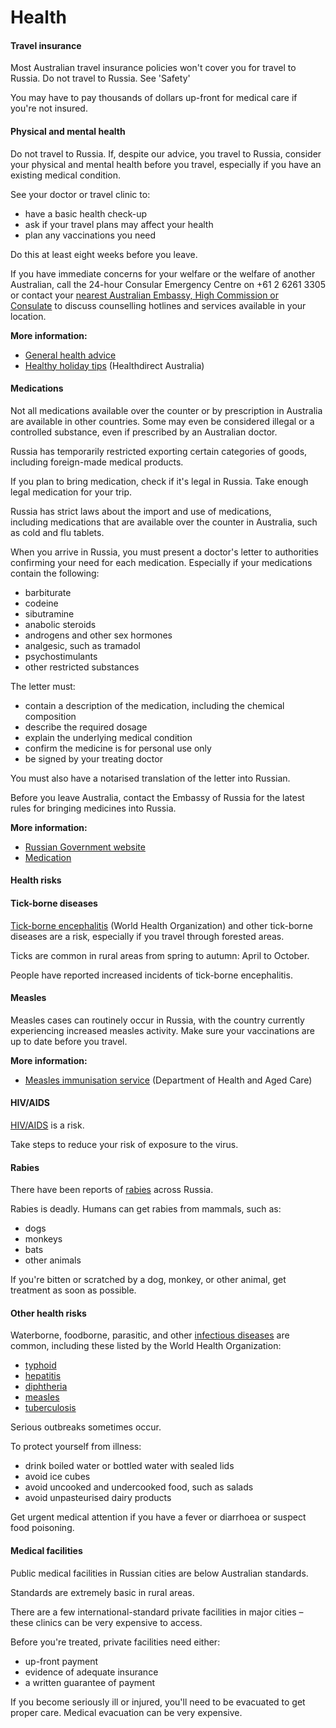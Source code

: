 # Health

#### Travel insurance

Most Australian travel insurance policies won't cover you for travel to Russia. Do not travel to Russia. See 'Safety'

You may have to pay thousands of dollars up-front for medical care if you're not insured.

#### Physical and mental health

Do not travel to Russia. If, despite our advice, you travel to Russia, consider your physical and mental health before you travel, especially if you have an existing medical condition.

See your doctor or travel clinic to:

* have a basic health check-up
* ask if your travel plans may affect your health
* plan any vaccinations you need

Do this at least eight weeks before you leave.

If you have immediate concerns for your welfare or the welfare of another Australian, call the 24-hour Consular Emergency Centre on +61 2 6261 3305 or contact your [nearest Australian Embassy, High Commission or Consulate](https://www.dfat.gov.au/about-us/our-locations/missions/our-embassies-and-consulates-overseas) to discuss counselling hotlines and services available in your location.

**More information:**

* [General health advice](/before-you-go/health "Taking care of your health")
* [Healthy holiday tips](https://www.healthdirect.gov.au/healthy-holiday-tips-infographic) (Healthdirect Australia)

#### Medications

Not all medications available over the counter or by prescription in Australia are available in other countries. Some may even be considered illegal or a controlled substance, even if prescribed by an Australian doctor. 

Russia has temporarily restricted exporting certain categories of goods, including foreign-made medical products. 

If you plan to bring medication, check if it's legal in Russia. Take enough legal medication for your trip.

Russia has strict laws about the import and use of medications, including medications that are available over the counter in Australia, such as cold and flu tablets.

When you arrive in Russia, you must present a doctor's letter to authorities confirming your need for each medication. Especially if your medications contain the following:

* barbiturate
* codeine
* sibutramine
* anabolic steroids
* androgens and other sex hormones
* analgesic, such as tramadol
* psychostimulants
* other restricted substances

The letter must:

* contain a description of the medication, including the chemical composition
* describe the required dosage
* explain the underlying medical condition
* confirm the medicine is for personal use only
* be signed by your treating doctor

You must also have a notarised translation of the letter into Russian.

Before you leave Australia, contact the Embassy of Russia for the latest rules for bringing medicines into Russia.

**More information:**

* [Russian Government website](http://government.ru/en/)
* [Medication](/before-you-go/health/medications "Medication and medical equipment")

#### Health risks

#### Tick-borne diseases

[Tick-borne encephalitis](https://www.who.int/immunization/diseases/tick_encephalitis/en/) (World Health Organization) and other tick-borne diseases are a risk, especially if you travel through forested areas.

Ticks are common in rural areas from spring to autumn: April to October.

People have reported increased incidents of tick-borne encephalitis.

#### Measles

Measles cases can routinely occur in Russia, with the country currently experiencing increased measles activity. Make sure your vaccinations are up to date before you travel.

**More information:**

* [Measles immunisation service](https://www.health.gov.au/health-topics/immunisation/immunisation-services/measles-immunisation-service) (Department of Health and Aged Care)

#### HIV/AIDS

[HIV/AIDS](https://www.who.int/news-room/fact-sheets/detail/hiv-aids) is a risk.

Take steps to reduce your risk of exposure to the virus.

#### Rabies

There have been reports of [rabies](https://www.who.int/news-room/fact-sheets/detail/rabies) across Russia.

Rabies is deadly. Humans can get rabies from mammals, such as:

* dogs
* monkeys
* bats
* other animals

If you're bitten or scratched by a dog, monkey, or other animal, get treatment as soon as possible.

#### Other health risks

Waterborne, foodborne, parasitic, and other [infectious diseases](/before-you-go/health/diseases "Infectious diseases") are common, including these listed by the World Health Organization:  

* [typhoid](https://www.who.int/immunization/diseases/typhoid/en/)
* [hepatitis](https://www.who.int/hepatitis/en/)
* [diphtheria](https://www.healthdirect.gov.au/diphtheria)
* [measles](https://www.health.gov.au/diseases/measles?language=en)
* [tuberculosis](https://www.who.int/news-room/fact-sheets/detail/tuberculosis)

Serious outbreaks sometimes occur.

To protect yourself from illness:

* drink boiled water or bottled water with sealed lids
* avoid ice cubes
* avoid uncooked and undercooked food, such as salads
* avoid unpasteurised dairy products

Get urgent medical attention if you have a fever or diarrhoea or suspect food poisoning.

#### Medical facilities

Public medical facilities in Russian cities are below Australian standards.

Standards are extremely basic in rural areas.

There are a few international-standard private facilities in major cities – these clinics can be very expensive to access.

Before you're treated, private facilities need either:

* up-front payment
* evidence of adequate insurance
* a written guarantee of payment

If you become seriously ill or injured, you'll need to be evacuated to get proper care. Medical evacuation can be very expensive.